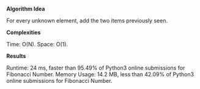 **Algorithm Idea**

For every unknown element, add the two items previously 
seen. 

**Complexities**

Time: O(N).
Space: O(1).

**Results**

Runtime: 24 ms, faster than 95.49% of Python3 online submissions for Fibonacci Number.
Memory Usage: 14.2 MB, less than 42.09% of Python3 online submissions for Fibonacci Number.
